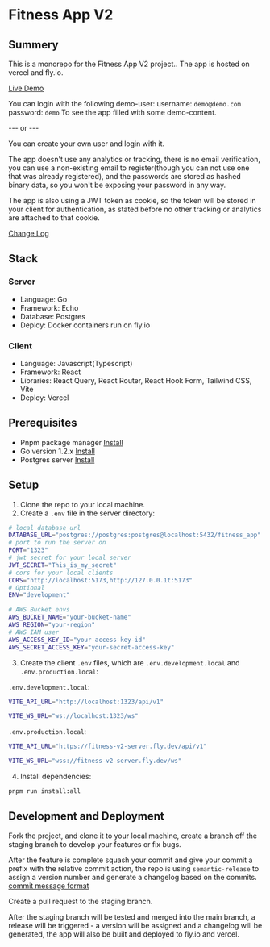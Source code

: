 # Fitness App V2

## Summery

This is a monorepo for the Fitness App V2 project..
The app is hosted on vercel and fly.io.

[Live Demo](https://fitness-app-v2-rho.vercel.app)

You can login with the following demo-user:
username: `demo@demo.com`
password: `demo`
To see the app filled with some demo-content.

--- or ---

You can create your own user and login with it.

The app doesn't use any analytics or tracking, there is no email verification, you can use a non-existing email to register(though you can not use one that was already registered), and the passwords are stored as hashed binary data, so you won't be exposing your password in any way.

The app is also using a JWT token as cookie, so the token will be stored in your client for authentication, as stated before no other tracking or analytics are attached to that cookie.

[Change Log](./CHANGELOG.md)

## Stack

### Server

- Language: Go
- Framework: Echo
- Database: Postgres
- Deploy: Docker containers run on fly.io

### Client

- Language: Javascript(Typescript)
- Framework: React
- Libraries: React Query, React Router, React Hook Form, Tailwind CSS, Vite
- Deploy: Vercel

## Prerequisites

- Pnpm package manager [Install](https://pnpm.io/installation)
- Go version 1.2.x [Install](https://go.dev/doc/install)
- Postgres server [Install](https://www.postgresql.org/download/)

## Setup

1. Clone the repo to your local machine.
2. Create a `.env` file in the server directory:

```bash
# local database url
DATABASE_URL="postgres://postgres:postgres@localhost:5432/fitness_app"
# port to run the server on
PORT="1323"
# jwt secret for your local server
JWT_SECRET="This_is_my_secret"
# cors for your local clients
CORS="http://localhost:5173,http://127.0.0.1t:5173"
# Optional
ENV="development"

# AWS Bucket envs
AWS_BUCKET_NAME="your-bucket-name"
AWS_REGION="your-region"
# AWS IAM user
AWS_ACCESS_KEY_ID="your-access-key-id"
AWS_SECRET_ACCESS_KEY="your-secret-access-key"
```

3. Create the client `.env` files, which are `.env.development.local` and `.env.production.local`:

`.env.development.local`:

```bash
VITE_API_URL="http://localhost:1323/api/v1"

VITE_WS_URL="ws://localhost:1323/ws"
```

`.env.production.local`:

```bash
VITE_API_URL="https://fitness-v2-server.fly.dev/api/v1"

VITE_WS_URL="wss://fitness-v2-server.fly.dev/ws"
```

4. Install dependencies:

```bash
pnpm run install:all
```

## Development and Deployment

Fork the project, and clone it to your local machine, create a branch off the staging branch to develop your features or fix bugs.

After the feature is complete squash your commit and give your commit a prefix with the relative commit action, the repo is using `semantic-release` to assign a version number and generate a changelog based on the commits. [commit message format](https://github.com/semantic-release/semantic-release?tab=readme-ov-file#commit-message-format)

Create a pull request to the staging branch.

After the staging branch will be tested and merged into the main branch, a release will be triggered - a version will be assigned and a changelog will be generated, the app will also be built and deployed to fly.io and vercel.
